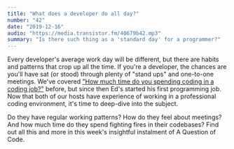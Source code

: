 ```yaml
---
title: "What does a developer do all day?"
number: "42"
date: "2019-12-16"
audio: "https://media.transistor.fm/40679b42.mp3"
summary: "Is there such thing as a 'standard day' for a programmer?"
---
```


Every developer's average work day will be different, but there are habits and patterns that crop up all the time. If you're a developer, the chances are you'll have sat (or stood) through plenty of "stand ups" and one-to-one meetings. We've covered ["How much time do you spending coding in a coding job?"](https://aquestionofcode.com/l5-time-coding-in-a-job/) before, but since then Ed's started his first programming job. Now that both of our hosts have experience of working in a professional coding environment, it's time to deep-dive into the subject.

Do they have regular working patterns? How do they feel about meetings? And how much time do they spend fighting fires in their codebases? Find out all this and more in this week's insightful instalment of A Question of Code.